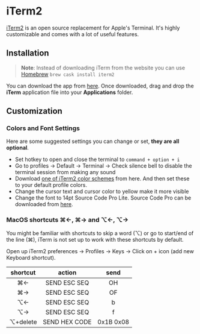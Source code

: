 # iTerm2

[iTerm2](http://www.iterm2.com/) is an open source replacement for Apple's Terminal. It's highly customizable and comes with a lot of useful features.

## Installation

> **Note**: Instead of downloading iTerm from the website you can use [Homebrew](http://sourabhbajaj.com/mac-setup/Homebrew/) `brew cask install iterm2`

You can download the app from [here](http://www.iterm2.com/). Once downloaded, drag and drop the **iTerm** application file into your **Applications** folder.

## Customization

### Colors and Font Settings

Here are some suggested settings you can change or set, **they are all optional**.

* Set hotkey to open and close the terminal to `command + option + i`
* Go to profiles -&gt; Default -&gt; Terminal -&gt; Check silence bell to disable the terminal session from making any sound
* Download [one of iTerm2 color schemes](https://github.com/mbadolato/iTerm2-Color-Schemes/tree/master/schemes) from here. And then set these to your default profile colors.
* Change the cursor text and cursor color to yellow make it more visible
* Change the font to 14pt Source Code Pro Lite. Source Code Pro can be downloaded from [here](https://github.com/adobe-fonts/source-code-pro/releases/latest).

### MacOS shortcuts ⌘←, ⌘→ and ⌥←, ⌥→

You might be familiar with shortcuts to skip a word \(⌥\) or go to start/end of the line \(⌘\), iTerm is not set up to work with these shortcuts by default.

Open up iTerm2 preferences -&gt; Profiles -&gt; Keys -&gt; Click on + icon \(add new Keyboard shortcut\).

| shortcut | action | send |
| :---: | :---: | :---: |
| ⌘← | SEND ESC SEQ | OH |
| ⌘→ | SEND ESC SEQ | OF |
| ⌥← | SEND ESC SEQ | b |
| ⌥→ | SEND ESC SEQ | f |
| ⌥+delete | SEND HEX CODE | 0x1B 0x08 |



